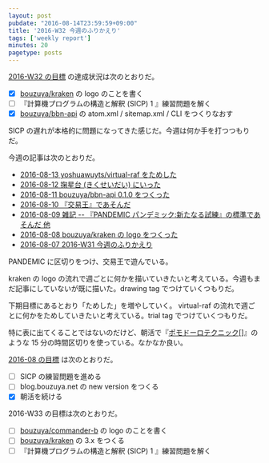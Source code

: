 ```yaml
---
layout: post
pubdate: "2016-08-14T23:59:59+09:00"
title: '2016-W32 今週のふりかえり'
tags: ['weekly report']
minutes: 20
pagetype: posts
---
```

[2016-W32 の目標][2016-08-07] の達成状況は次のとおりだ。

- [x] [bouzuya/kraken][] の logo のことを書く
- [ ] 『計算機プログラムの構造と解釈 (SICP) 1 』練習問題を解く
- [x] [bouzuya/bbn-api][] の atom.xml / sitemap.xml / CLI をつくりなおす

SICP の遅れが本格的に問題になってきた感じだ。今週は何か手を打つつもりだ。

今週の記事は次のとおりだ。

- [2016-08-13 yoshuawuyts/virtual-raf をためした][2016-08-13]
- [2016-08-12 掬星台 (きくせいだい) にいった][2016-08-12]
- [2016-08-11 bouzuya/bbn-api 0.1.0 をつくった][2016-08-11]
- [2016-08-10 『交易王』であそんだ][2016-08-10]
- [2016-08-09 雑記 -- 『PANDEMIC パンデミック:新たなる試練』の標準であそんだ 他][2016-08-09]
- [2016-08-08 bouzuya/kraken の logo をつくった][2016-08-08]
- [2016-08-07 2016-W31 今週のふりかえり][2016-08-07]

PANDEMIC に区切りをつけ、交易王で遊んでいる。

kraken の logo の流れで週ごとに何かを描いていきたいと考えている。今週もまだ記事にしていないが既に描いた。drawing tag でつけていくつもりだ。

下期目標にあるとおり「ためした」を増やしていく。 virtual-raf の流れで週ごとに何かをためしていきたいと考えている。trial tag でつけていくつもりだ。

特に表に出てくることではないのだけど、朝活で『[ポモドーロテクニック][2013-02-05][]』のような 15 分の時間区切りを使っている。なかなか良い。

[2016-08 の目標][2016-07-31] は次のとおりだ。

- [ ] SICP の練習問題を進める
- [ ] blog.bouzuya.net の new version をつくる
- [x] 朝活を続ける

2016-W33 の目標は次のとおりだ。

- [ ] [bouzuya/commander-b][] の logo のことを書く
- [ ] [bouzuya/kraken][] の 3.x をつくる
- [ ] 『計算機プログラムの構造と解釈 (SICP) 1 』練習問題を解く

[2013-02-05]: http://blog.bouzuya.net/2013/02/05/
[2016-07-31]: http://blog.bouzuya.net/2016/07/31/
[2016-08-07]: http://blog.bouzuya.net/2016/08/07/
[2016-08-08]: http://blog.bouzuya.net/2016/08/08/
[2016-08-09]: http://blog.bouzuya.net/2016/08/09/
[2016-08-10]: http://blog.bouzuya.net/2016/08/10/
[2016-08-11]: http://blog.bouzuya.net/2016/08/11/
[2016-08-12]: http://blog.bouzuya.net/2016/08/12/
[2016-08-13]: http://blog.bouzuya.net/2016/08/13/
[bouzuya/bbn-api]: https://github.com/bouzuya/bbn-api
[bouzuya/commander-b]: https://github.com/bouzuya/commander-b
[bouzuya/kraken]: https://github.com/bouzuya/kraken
